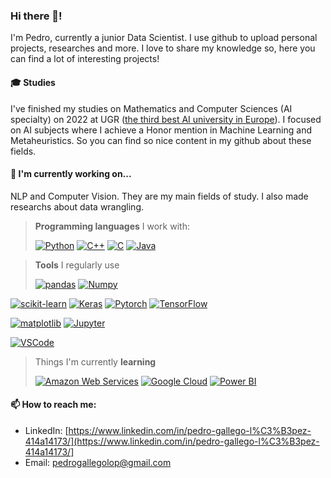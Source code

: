 ### Hi there 👋!
I'm Pedro, currently a junior Data Scientist. I use github to upload personal projects, researches and more. I love to share my knowledge so, here you can find a lot of interesting projects!

#### 🎓 Studies
I've finished my studies on Mathematics and Computer Sciences (AI specialty) on 2022 at UGR ([the third best AI university in Europe](https://www.usnews.com/education/best-global-universities/artificial-intelligence?region=europe)). I focused on AI subjects where I achieve a Honor mention in Machine Learning and Metaheuristics. So you can find so nice content in my github about these fields.

#### 💼 I'm currently working on...
NLP and Computer Vision. They are my main fields of study. I also made researchs about data wrangling.


> **Programming languages** I work with: 
> 
> [![Python](https://img.shields.io/badge/python-%233776ab.svg?&style=for-the-badge&logo=python&logoColor=white)](https://github.com/mianfg?tab=repositories&language=python)
[![C++](https://img.shields.io/badge/c%2B%2B-%2300599c.svg?&style=for-the-badge&logo=c%2B%2B&logoColor=white)](https://github.com/mianfg?tab=repositories&language=c%2B%2B)
[![C](https://img.shields.io/badge/c-%23A8B9CC.svg?&style=for-the-badge&logo=c&logoColor=black)](https://github.com/mianfg?tab=repositories&language=c)
[![Java](https://img.shields.io/badge/java-%23007396.svg?&style=for-the-badge&logo=java&logoColor=white)](https://github.com/mianfg?tab=repositories&language=java)


> **Tools** I regularly use
> 
> [![pandas](https://img.shields.io/badge/pandas-%23120751.svg?&style=for-the-badge&logo=pandas&logoColor=white)](#)
 [![Numpy](https://img.shields.io/badge/numpy-%23120751.svg?&style=for-the-badge&logo=pandas&logoColor=white)](#)
 
[![scikit-learn](https://img.shields.io/badge/scikit−learn-%23F09437.svg?&style=for-the-badge&logo=scikitlearn&logoColor=white)](#)
[![Keras](https://img.shields.io/badge/keras-%23C90000.svg?&style=for-the-badge&logo=keras&logoColor=white)](#)
[![Pytorch](https://img.shields.io/badge/pytorch-%23C90000.svg?&style=for-the-badge&logo=keras&logoColor=white)](#)
[![TensorFlow](https://img.shields.io/badge/tensorflow-%23ff6f00.svg?&style=for-the-badge&logo=tensorflow&logoColor=white)](#)

[![matplotlib](https://img.shields.io/badge/matplotlib-%23DDC359.svg?&style=for-the-badge&logo=plotr&logoColor=white)](#)
[![Jupyter](https://img.shields.io/badge/jupyter-%23EB7325.svg?&style=for-the-badge&logo=jupyter&logoColor=white)](#)

[![VSCode](https://img.shields.io/badge/vscode-%23007ACC.svg?&style=for-the-badge&logo=visual-studio-code&logoColor=white)](#)


> Things I'm currently **learning**
> 
> [![Amazon Web Services](https://img.shields.io/badge/amazon%20web%20services-%23F78A00.svg?&style=for-the-badge&logo=amazonaws&logoColor=white)](#)
[![Google Cloud](https://img.shields.io/badge/google%20cloud-%234081EC.svg?&style=for-the-badge&logo=googlecloud&logoColor=white)](#)
[![Power BI](https://img.shields.io/badge/power%20bi-%23EBC900.svg?&style=for-the-badge&logo=powerbi&logoColor=black)](#)


#### 📫 How to reach me: 
- LinkedIn: [https://www.linkedin.com/in/pedro-gallego-l%C3%B3pez-414a14173/](https://www.linkedin.com/in/pedro-gallego-l%C3%B3pez-414a14173/]
- Email: pedrogallegolop@gmail.com


<!--
**pedrogallegolpz/pedrogallegolpz** is a ✨ _special_ ✨ repository because its `README.md` (this file) appears on your GitHub profile.

Here are some ideas to get you started:

- 🔭 I’m currently working on ...
- 🌱 I’m currently learning ...
- 👯 I’m looking to collaborate on ...
- 🤔 I’m looking for help with ...
- 💬 Ask me about ...
- 📫 How to reach me: ...
- 😄 Pronouns: ...
- ⚡ Fun fact: ...
-->
